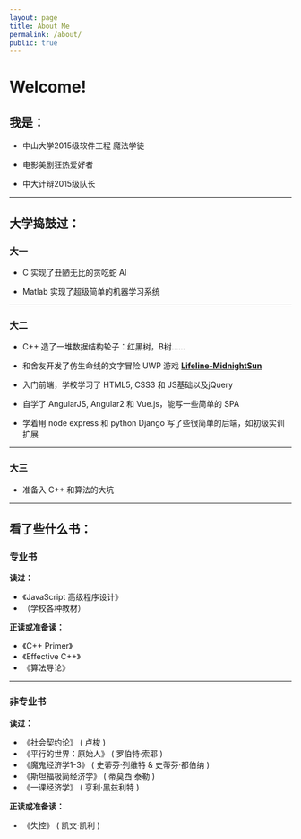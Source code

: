 ```yaml
---
layout: page
title: About Me
permalink: /about/
public: true
---
```


# Welcome!

## 我是：

* 中山大学2015级软件工程 魔法学徒

* 电影美剧狂热爱好者

* 中大计辩2015级队长

---

## 大学捣鼓过：

### 大一

* C 实现了丑陋无比的贪吃蛇 AI

* Matlab 实现了超级简单的机器学习系统

---

### 大二

* C++ 造了一堆数据结构轮子：红黑树，B树……

* 和舍友开发了仿生命线的文字冒险 UWP 游戏 [**Lifeline-MidnightSun**](https://github.com/qyb225/MidnightSun)

* 入门前端，学校学习了 HTML5, CSS3 和 JS基础以及jQuery

* 自学了 AngularJS, Angular2 和 Vue.js，能写一些简单的 SPA

* 学着用 node express 和 python Django 写了些很简单的后端，如初级实训扩展

---

### 大三

* 准备入 C++ 和算法的大坑

---

## 看了些什么书：

### 专业书

**读过：**

* 《JavaScript 高级程序设计》
*  （学校各种教材）

**正读或准备读：**

* 《C++ Primer》
* 《Effective C++》
* 《算法导论》

---

### 非专业书

**读过：**

* 《社会契约论》 ( 卢梭 )
* 《平行的世界：原始人》 ( 罗伯特·索耶 )
* 《魔鬼经济学1-3》 ( 史蒂芬·列维特 & 史蒂芬·都伯纳 )
* 《斯坦福极简经济学》 ( 蒂莫西·泰勒 )
* 《一课经济学》 ( 亨利·黑兹利特 )

**正读或准备读：**

* 《失控》 ( 凯文·凯利 )